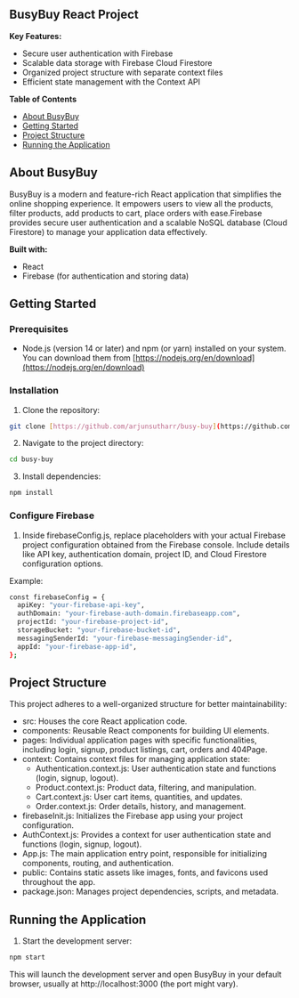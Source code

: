 ## BusyBuy React Project

**Key Features:**

- Secure user authentication with Firebase
- Scalable data storage with Firebase Cloud Firestore
- Organized project structure with separate context files
- Efficient state management with the Context API

**Table of Contents**

- [About BusyBuy](#about-busybuy)
- [Getting Started](#getting-started)
- [Project Structure](#project-structure)
- [Running the Application](#running-the-application)

## About BusyBuy

BusyBuy is a modern and feature-rich React application that simplifies the online shopping experience. It empowers users to view all the products, filter products, add products to cart, place orders with ease.Firebase provides secure user authentication and a scalable NoSQL database (Cloud Firestore) to manage your application data effectively.

**Built with:**

- React
- Firebase (for authentication and storing data)

## Getting Started

### Prerequisites

- Node.js (version 14 or later) and npm (or yarn) installed on your system. You can download them from [https://nodejs.org/en/download](https://nodejs.org/en/download)

### Installation

1. Clone the repository:

```bash
git clone [https://github.com/arjunsutharr/busy-buy](https://github.com/arjunsutharr/busy-buy)
```

2. Navigate to the project directory:

```bash
cd busy-buy
```

3. Install dependencies:

```bash
npm install
```

### Configure Firebase

1. Inside firebaseConfig.js, replace placeholders with your actual Firebase project configuration obtained from the Firebase console. Include details like API key, authentication domain, project ID, and Cloud Firestore configuration options.

Example:

```bash
const firebaseConfig = {
  apiKey: "your-firebase-api-key",
  authDomain: "your-firebase-auth-domain.firebaseapp.com",
  projectId: "your-firebase-project-id",
  storageBucket: "your-firebase-bucket-id",
  messagingSenderId: "your-firebase-messagingSender-id",
  appId: "your-firebase-app-id",
};
```

## Project Structure

This project adheres to a well-organized structure for better maintainability:

- src: Houses the core React application code.
- components: Reusable React components for building UI elements.
- pages: Individual application pages with specific functionalities, including login, signup, product listings, cart, orders and 404Page.
- context: Contains context files for managing application state:
  - Authentication.context.js: User authentication state and functions (login, signup, logout).
  - Product.context.js: Product data, filtering, and manipulation.
  - Cart.context.js: User cart items, quantities, and updates.
  - Order.context.js: Order details, history, and management.
- firebaseInit.js: Initializes the Firebase app using your project configuration.
- AuthContext.js: Provides a context for user authentication state and functions (login, signup, logout).
- App.js: The main application entry point, responsible for initializing components, routing, and authentication.
- public: Contains static assets like images, fonts, and favicons used throughout the app.
- package.json: Manages project dependencies, scripts, and metadata.

## Running the Application

1. Start the development server:

```bash
npm start
```

This will launch the development server and open BusyBuy in your default browser, usually at http://localhost:3000 (the port might vary).
